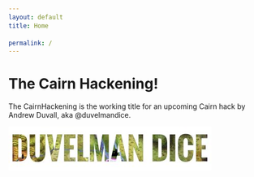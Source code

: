 ```yaml
---
layout: default
title: Home

permalink: /
---
```


# The Cairn Hackening!

The CairnHackening is the working title for an upcoming Cairn hack by Andrew Duvall, aka @duvelmandice.

![](/img/duvelmandicelogo.jpg)





